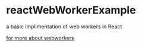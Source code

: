 # reactWebWorkerExample

a basic implimentation of web workers in React

[for more about webworkers](https://developer.mozilla.org/en-US/docs/Web/API/Web_Workers_API)

